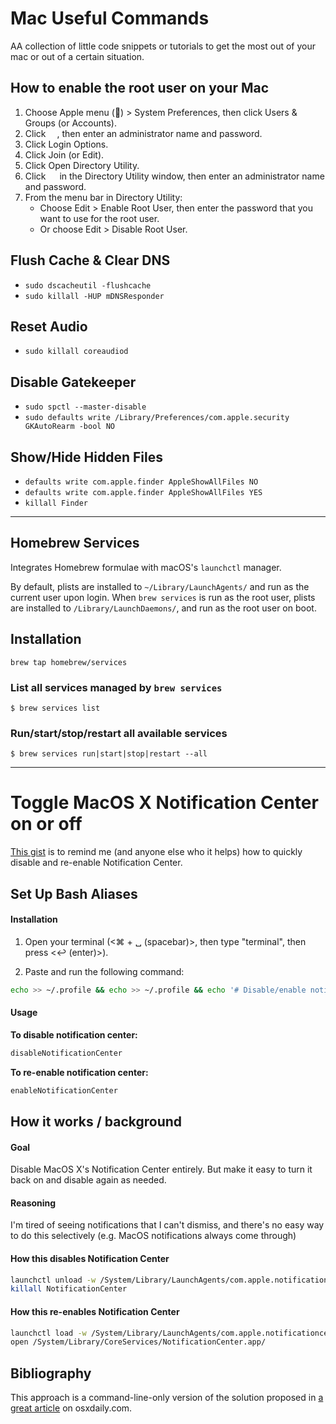 # Mac Useful Commands

AA collection of little code snippets or tutorials to get the most out of your mac or out of a certain situation.

## How to enable the root user on your Mac

1. Choose Apple menu () > System Preferences, then click Users & Groups (or Accounts).
2. Click <img src="https://support.apple.com/library/content/dam/edam/applecare/images/en_US/il/elcapitan-lock-inline.png" width="14">, then enter an administrator name and password.
3. Click Login Options.
4. Click Join (or Edit).
5. Click Open Directory Utility.
6. Click <img src="https://support.apple.com/library/content/dam/edam/applecare/images/en_US/il/elcapitan-lock-inline.png" width="14"> in the Directory Utility window, then enter an administrator name and password.
7. From the menu bar in Directory Utility:
	- Choose Edit > Enable Root User, then enter the password that you want to use for the root user.
	- Or choose Edit > Disable Root User.

## Flush Cache & Clear DNS
* `sudo dscacheutil -flushcache`
* `sudo killall -HUP mDNSResponder`

## Reset Audio
* `sudo killall coreaudiod`

## Disable Gatekeeper
* `sudo spctl --master-disable`
* `sudo defaults write /Library/Preferences/com.apple.security GKAutoRearm -bool NO`

## Show/Hide Hidden Files
* `defaults write com.apple.finder AppleShowAllFiles NO`
* `defaults write com.apple.finder AppleShowAllFiles YES`
* `killall Finder`

---

## Homebrew Services

Integrates Homebrew formulae with macOS's `launchctl` manager.

By default, plists are installed to `~/Library/LaunchAgents/` and run as the
current user upon login.  When `brew services` is run as the root user, plists
are installed to `/Library/LaunchDaemons/`, and run as the root user on boot.

## Installation ##
`brew tap homebrew/services`

### List all services managed by `brew services` ###
`$ brew services list`

### Run/start/stop/restart all available services ###
`$ brew services run|start|stop|restart --all`

---

# Toggle MacOS X Notification Center on or off

[This gist](https://gist.github.com/mikermcneil/10005651) is to remind me (and anyone else who it helps) how to quickly disable and re-enable Notification Center.

## Set Up Bash Aliases

#### Installation

1. Open your terminal (<⌘ + ␣ (spacebar)>, then type "terminal", then press <↩ (enter)>).

2. Paste and run the following command:

```sh
echo >> ~/.profile && echo >> ~/.profile && echo '# Disable/enable notification center' >> ~/.profile && echo 'alias disableNotificationCenter="launchctl unload -w /System/Library/LaunchAgents/com.apple.notificationcenterui.plist && killall NotificationCenter"' >> ~/.profile && echo 'alias enableNotificationCenter="launchctl load -w /System/Library/LaunchAgents/com.apple.notificationcenterui.plist && open /System/Library/CoreServices/NotificationCenter.app/"' >> ~/.profile && source ~/.profile
```

#### Usage

**To disable notification center:**
```sh
disableNotificationCenter
```

**To re-enable notification center:**
```sh
enableNotificationCenter
```


## How it works / background


#### Goal
Disable MacOS X's Notification Center entirely.  But make it easy to turn it back on and disable again as needed.

#### Reasoning
I'm tired of seeing notifications that I can't dismiss, and there's no easy way to do this selectively (e.g. MacOS notifications always come through)

#### How this disables __Notification Center__

```sh
launchctl unload -w /System/Library/LaunchAgents/com.apple.notificationcenterui.plist
killall NotificationCenter

```

#### How this re-enables __Notification Center__

```sh 
launchctl load -w /System/Library/LaunchAgents/com.apple.notificationcenterui.plist
open /System/Library/CoreServices/NotificationCenter.app/

```

## Bibliography
This approach is a command-line-only version of the solution proposed in [a great article](http://osxdaily.com/2012/08/06/disable-notification-center-remove-menu-bar-icon-os-x/) on osxdaily.com.
